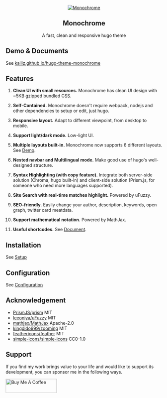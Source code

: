 <p align="center">
  <a href="https://kaiiiz.github.io/hugo-theme-monochrome">
    <img alt="Monochrome" src="https://github.com/kaiiiz/hugo-theme-monochrome/blob/dev/images/screenshot.png">
  </a>
</p>

<h2 align="center">
  Monochrome
</h2>

<p align="center">
  A fast, clean and responsive hugo theme
</p>

## Demo & Documents

See [kaiiiz.github.io/hugo-theme-monochrome](https://kaiiiz.github.io/hugo-theme-monochrome)

## Features

1. **Clean UI with small resources.** Monochrome has clean UI design with ~5KB gzipped bundled CSS.

2. **Self-Contained.** Monochrome doesn't require webpack, nodejs and other dependencies to setup or edit, just hugo.

3. **Responsive layout.** Adapt to different viewpoint, from desktop to mobile.

4. **Support light/dark mode.** Low-light UI.

5. **Multiple layouts built-in.** Monochrome now supports 6 different layouts. See [Demo](https://kaiiiz.github.io/hugo-theme-monochrome/layouts/).

6. **Nested navbar and Multilingual mode.** Make good use of hugo's well-designed structure.

7. **Syntax Highlighting (with copy feature).** Integrate both server-side solution (Chroma, hugo built-in) and client-side solution (Prism.js, for someone who need more languages supported).

8. **Site Search with real-time matches highlight.** Powered by uFuzzy.

9.  **SEO-friendly.** Easily change your author, description, keywords, open graph, twitter card meatdata.

10. **Support mathematical notation.** Powered by MathJax.

11. **Useful shortcodes.** See [Document](https://kaiiiz.github.io/hugo-theme-monochrome/shortcodes/).

## Installation

See [Setup](https://kaiiiz.github.io/hugo-theme-monochrome/setup)

## Configuration

See [Configuration](https://kaiiiz.github.io/hugo-theme-monochrome/configuration/)

## Acknowledgement

* [PrismJS/prism](https://github.com/PrismJS/prism) MIT
* [leeoniya/uFuzzy](https://github.com/leeoniya/uFuzzy) MIT
* [mathjax/MathJax](https://github.com/mathjax/MathJax) Apache-2.0
* [kingdido999/zooming](https://github.com/kingdido999/zooming) MIT
* [feathericons/feather](https://github.com/feathericons/feather) MIT
* [simple-icons/simple-icons](https://github.com/simple-icons/simple-icons) CC0-1.0

## Support

If you find my work brings value to your life and would like to support its development, you can sponsor me in the following ways.

<a href="https://www.buymeacoffee.com/ykzheng" target="_blank"><img src="https://cdn.buymeacoffee.com/buttons/v2/default-yellow.png" alt="Buy Me A Coffee" style="height: 45px !important;width: 164px !important; margin-left: 0px; margin-right: 0px;" ></a>
